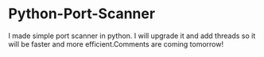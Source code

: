 # Python-Port-Scanner
I made simple port scanner in python. I will upgrade it and add threads so it will be faster and more efficient.Comments are coming tomorrow!
